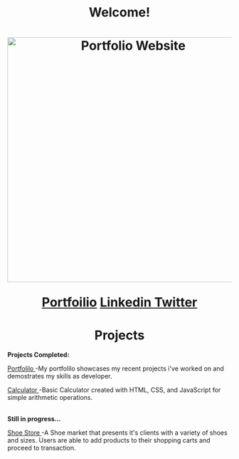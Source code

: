 <h1 align="center"> Welcome! </h1>
<h1 align="center"><img src= "https://user-images.githubusercontent.com/34294040/200968607-f6903540-87af-4187-9cbd-274cfb84e748.JPG" width= "550" alt="Portfolio Website">
  <p> <a href = "https://kobeshelby.com/"> Portfoilio</a> <a href = "https://www.linkedin.com/in/kobe-shelby-032863128/"> Linkedin </a> <a href = "https://twitter.com/Kobe04Shelby"> Twitter </a></p>
<h1 align="center"> Projects </h1>
<p><b>Projects Completed:</b></p>
  <p> <a href = "https://github.com/Kobe040102/Front-end-Portfolio"> Portfolilo </a> -My portfolilo showcases my recent projects i've worked on and demostrates my skills as developer.   
  <p> <a href = "https://github.com/Kobe040102/Calculator-Project"> Calculator </a> -Basic Calculator created with HTML, CSS, and JavaScript for simple arithmetic    operations. 
  <br></br>
  <p><b>Still in progress...</b></p>
  <p> <a href = "https://github.com/Kobe040102/ShoeStore"> Shoe Store </a> -A Shoe market that presents it's clients with a variety of shoes and sizes. Users are able to
  add products to their shopping carts and proceed to transaction.
  
    
 
  
  
